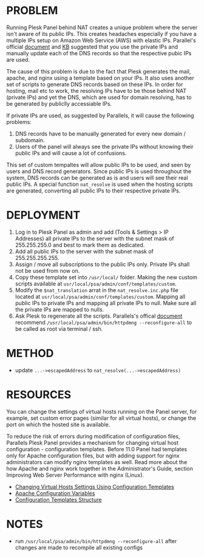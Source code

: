 PROBLEM
=======
Running Plesk Panel behind NAT creates a unique problem where the server isn't aware of its public IPs. This creates headaches especially if you have a multiple IPs setup on Amazon Web Service (AWS) with elastic IPs. Parallel's official [document](http://download1.parallels.com/Plesk/PP11/11.5/Doc/en-US/online/plesk-administrator-guide/index.htm?fileName=64949.htm) and [KB](http://kb.parallels.com/1984) suggested that you use the private IPs and manually update each of the DNS records so that the respective pubic IPs are used.

The cause of this problem is due to the fact that Plesk generates the mail, apache, and nginx using a template based on your IPs. It also uses another set of scripts to generate DNS records based on these IPs. In order for hosting, mail etc to work, the resolving IPs have to be those behind NAT (private IPs) and yet the DNS, which are used for domain resolving, has to be generated by publiclly accessiable IPs.

If private IPs are used, as suggested by Parallels, it will cause the following problems:

1. DNS records have to be manually generated for every new domain / subdomain.
2. Users of the panel will always see the private IPs without knowing their public IPs and will cause a lot of confusions.

This set of custom tempaltes will allow public IPs to be used, and seen by users and DNS record generators. Since public IPs is used throughout the system, DNS records can be generated as is and users will see their real public IPs. A special function ```nat_resolve``` is used when the hosting scripts are generated, converting all public IPs to their respective private IPs.

DEPLOYMENT
==========
1. Log in to Plesk Panel as admin and add (Tools & Settings > IP Addresses) all private IPs to the server with the subnet mask of 255.255.255.0 and best to mark them as dedicated.
2. Add all public IPs to the server with the subnet mask of 255.255.255.255.
3. Assign / move all subscriptions to the public IPs only. Private IPs shall not be used from now on.
4. Copy these template set into ```/usr/local/``` folder. Making the new custom scripts available at ```usr/local/psa/admin/conf/templates/custom```.
5. Modify the ```$nat_translation``` arrat in the ```nat_resolve.inc.php``` file located at ```usr/local/psa/admin/conf/templates/custom```. Mapping all public IPs to private IPs and mapping all private IPs to null. Make sure all the private IPs are mapped to nulls.
6. Ask Plesk to regenerate all the scripts. Parallels's offical [document](http://download1.parallels.com/Plesk/PP11/11.0/Doc/en-US/online/plesk-linux-advanced-administration-guide/index.htm?fileName=68693.htm) recommend ```/usr/local/psa/admin/bin/httpdmng --reconfigure-all``` to be called as root via terminal / ssh.

METHOD
======
* update ```...->escapedAddress``` to ```nat_resolve(...->escapedAddress)```

RESOURCES
=========
You can change the settings of virtual hosts running on the Panel server, for example, set custom error pages (similar for all virtual hosts), or change the port on which the hosted site is available.

To reduce the risk of errors during modification of configuration files, Parallels Plesk Panel provides a mechanism for changing virtual host configuration - configuration templates. Before 11.0 Panel had templates only for Apache configuration files, but with adding support for nginx administrators can modify nginx templates as well. Read more about the how Apache and nginx work together in the Administrator's Guide, section Improving Web Server Performance with nginx (Linux).

* [Changing Virtual Hosts Settings Using Configuration Templates](http://download1.parallels.com/Plesk/PP11/11.0/Doc/en-US/online/plesk-linux-advanced-administration-guide/index.htm?fileName=68693.htm)
* [Apache Configuration Variables](http://download1.parallels.com/Plesk/PP11/11.0/Doc/en-US/online/plesk-linux-advanced-administration-guide/index.htm?fileName=68713.htm)
* [Configuration Templates Structure](http://download1.parallels.com/Plesk/PP11/11.0/Doc/en-US/online/plesk-linux-advanced-administration-guide/index.htm?fileName=68820.htm)

NOTES
=====
* run ```/usr/local/psa/admin/bin/httpdmng --reconfigure-all``` after changes are made to recompile all existing configs
